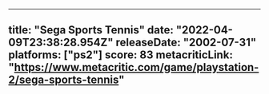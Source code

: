
---
title: "Sega Sports Tennis"
date: "2022-04-09T23:38:28.954Z"
releaseDate: "2002-07-31"
platforms: ["ps2"]
score: 83
metacriticLink: "https://www.metacritic.com/game/playstation-2/sega-sports-tennis"
---
